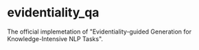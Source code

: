 # evidentiality_qa
The official implemetation of "Evidentiality-guided Generation for Knowledge-Intensive NLP Tasks".
